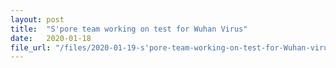 ```yaml
---
layout: post
title:  "S'pore team working on test for Wuhan Virus"
date:   2020-01-18
file_url: "/files/2020-01-19-s'pore-team-working-on-test-for-Wuhan-virus.pdf"
---
```


